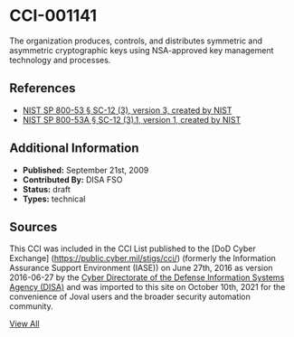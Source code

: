 # CCI-001141

The organization produces, controls, and distributes symmetric and asymmetric cryptographic keys using NSA-approved key management technology and processes.

## References ##

* [NIST SP 800-53 § SC-12 (3), version 3, created by NIST](http://csrc.nist.gov/publications/PubsSPs.html)
* [NIST SP 800-53A § SC-12 (3).1, version 1, created by NIST](http://csrc.nist.gov/publications/PubsSPs.html)


## Additional Information ##

* **Published:** September 21st, 2009
* **Contributed By:** DISA FSO
* **Status:** draft
* **Types:** technical

## Sources ##

This CCI was included in the CCI List published to the [DoD Cyber Exchange]
(https://public.cyber.mil/stigs/cci/) (formerly the Information Assurance Support Environment
(IASE)) on June 27th, 2016 as version 2016-06-27 by the [Cyber Directorate of the Defense 
Information Systems Agency (DISA)](https://public.cyber.mil/about-cyber/) and was imported to 
this site on October 10th, 2021 for the convenience of Joval users and the broader security automation community.

[View All](../README.md)
